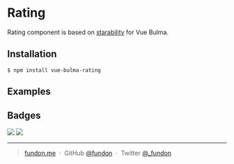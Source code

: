 # Rating

Rating component is based on [starability](http://lunarlogic.github.io/starability/) for Vue Bulma.

## Installation

```
$ npm install vue-bulma-rating
```

## Examples


## Badges

![](https://img.shields.io/badge/license-MIT-blue.svg)
![](https://img.shields.io/badge/status-stable-green.svg)

---

> [fundon.me](https://fundun.me) &nbsp;&middot;&nbsp;
> GitHub [@fundon](https://github.com/fundon) &nbsp;&middot;&nbsp;
> Twitter [@_fundon](https://twitter.com/_fundon)

